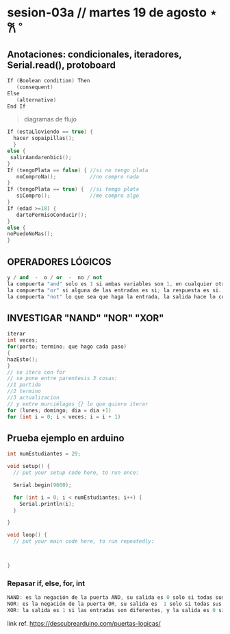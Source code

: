 # sesion-03a // martes 19 de agosto ⋆ 𐙚 ̊

## Anotaciones: condicionales, iteradores, Serial.read(), protoboard

```cpp
If (Boolean condition) Then
   (consequent)
Else
   (alternative)
End If
```

> diagramas de flujo

```cpp
If (estaLloviendo == true) {
  hacer sopaipillas();
  }
else {
 salirAandarenbici();
}
If (tengoPlata == false) { //si no tengo plata
   noComproNa();           //no compro nada
}
If (tengoPlata == true) {  //si temgo plata
   siCompro();             //me compro algo
}
If (edad >=18) {
   dartePermisoConducir();
}
else {
noPuedoNoMas();
}
```

## OPERADORES LÓGICOS

```cpp
y / and  -  o / or  -  no / not
la compuerta "and" solo es 1 si ambas variables son 1, en cualquier otro caso es 0 (&&).
la compuerta "or" si alguna de las entradas es si; la respuesta es si. si ambas es no, la respuesta es no (independiente) (||).
la compuerta "not" lo que sea que haga la entrada, la salida hace lo contrario.
```

## INVESTIGAR "NAND" "NOR" "XOR"

```cpp
iterar
int veces;
for(parto; termino; que hago cada paso)
{
hazEsto();
}
// se itera con for
// se pone entre parentesis 3 cosas:
//1 partida
//2 termino
//3 actualizacion
// y entre murciélagos {} lo que quiero iterar
for (lunes; domingo; dia = dia +1)
for (int i = 0; i < veces; i = i + 1)
```

## Prueba ejemplo en arduino

```cpp
int numEstudiantes = 29;

void setup() {
  // put your setup code here, to run once:

  Serial.begin(9600);

  for (int i = 0; i < numEstudiantes; i++) {
    Serial.println(i);
  }

}

void loop() {
  // put your main code here, to run repeatedly:



}
```

### Repasar if, else, for, int

```cpp
NAND: es la negación de la puerta AND, su salida es 0 solo si todas sus entradas son 1, en cualquier otro caso la salida es 1.
NOR: es la negación de la puerta OR, su salida es  1 solo si todas sus entradas son 0, en cualquier otro caso es 0.
XOR: la salida es 1 si las entradas son diferentes, y la salida es 0 si las entradas son iguales.
```

link ref. <https://descubrearduino.com/puertas-logicas/>

